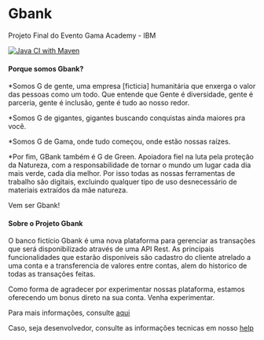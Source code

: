 # Gbank
Projeto Final do Evento Gama Academy - IBM

[![Java CI with Maven](https://github.com/GBank-1/gbank/actions/workflows/maven.yml/badge.svg)](https://github.com/GBank-1/gbank/actions/workflows/maven.yml)


#### Porque somos Gbank? 

*Somos G de gente, uma empresa [ficticia] humanitária que enxerga o valor das pessoas como um todo. Que entende que Gente é diversidade, gente é parceria, gente é inclusão, 
gente é tudo ao nosso redor.


*Somos G de gigantes, gigantes buscando conquistas ainda maiores pra você.


*Somos G de Gama, onde tudo começou, onde estão nossas raízes.


*Por fim, GBank também é G de Green. Apoiadora fiel na luta pela proteção da Natureza, com a responsabilidade de tornar o mundo um lugar cada dia mais verde, cada dia melhor. Por isso todas as nossas ferramentas de trabalho são digitais, excluindo qualquer tipo de uso desnecessário de materiais extraídos da mãe natureza.


Vem ser Gbank!

#### Sobre o Projeto Gbank

O banco fictício Gbank é uma nova plataforma para gerenciar as transações que será disponibilizado através de uma API Rest.
As principais funcionalidades que estarão disponíveis são cadastro do cliente atrelado a uma conta e a transferencia de valores entre contas, alem do historico de todas as transações feitas.

Como forma de agradecer por experimentar nossas plataforma, estamos oferecendo um bonus direto na sua conta. Venha experimentar.

Para mais informações, consulte [aqui](https://gbank-1.github.io/gbank/) 


Caso, seja desenvolvedor, consulte as informações tecnicas em
nosso [help](HELP.md)
